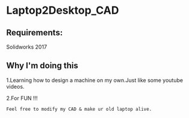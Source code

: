 # Laptop2Desktop_CAD

## Requirements: 
Solidworks 2017

## Why I'm doing this
1.Learning how to design a machine on my own.Just like some youtube videos.

2.For FUN !!!

`Feel free to modify my CAD & make ur old laptop alive.`
